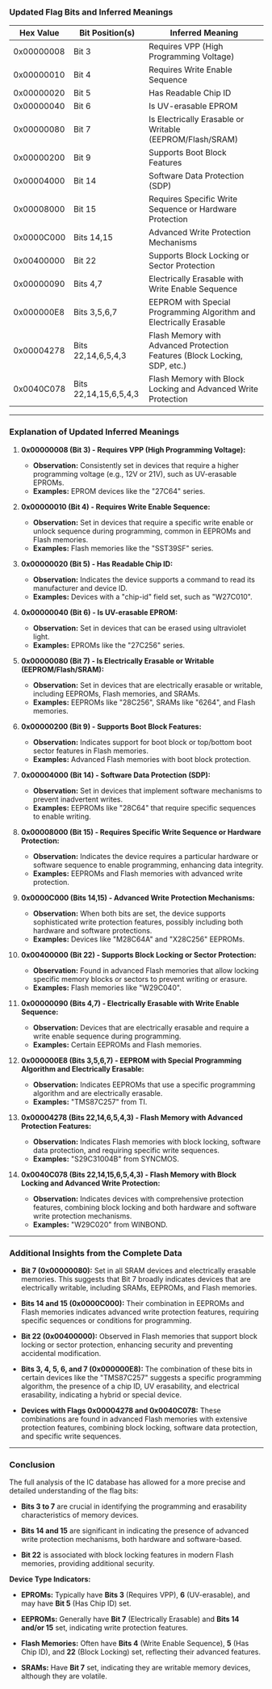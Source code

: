 ### **Updated Flag Bits and Inferred Meanings**

| Hex Value   | Bit Position(s)  | Inferred Meaning                                                                  |
|-------------|------------------|-----------------------------------------------------------------------------------|
| 0x00000008  | Bit 3            | Requires VPP (High Programming Voltage)                                           |
| 0x00000010  | Bit 4            | Requires Write Enable Sequence                                                    |
| 0x00000020  | Bit 5            | Has Readable Chip ID                                                              |
| 0x00000040  | Bit 6            | Is UV-erasable EPROM                                                              |
| 0x00000080  | Bit 7            | Is Electrically Erasable or Writable (EEPROM/Flash/SRAM)                          |
| 0x00000200  | Bit 9            | Supports Boot Block Features                                                      |
| 0x00004000  | Bit 14           | Software Data Protection (SDP)                                                    |
| 0x00008000  | Bit 15           | Requires Specific Write Sequence or Hardware Protection                           |
| 0x0000C000  | Bits 14,15       | Advanced Write Protection Mechanisms                                              |
| 0x00400000  | Bit 22           | Supports Block Locking or Sector Protection                                       |
| 0x00000090  | Bits 4,7         | Electrically Erasable with Write Enable Sequence                                  |
| 0x000000E8  | Bits 3,5,6,7     | EEPROM with Special Programming Algorithm and Electrically Erasable               |
| 0x00004278  | Bits 22,14,6,5,4,3 | Flash Memory with Advanced Protection Features (Block Locking, SDP, etc.)       |
| 0x0040C078  | Bits 22,14,15,6,5,4,3 | Flash Memory with Block Locking and Advanced Write Protection                |

---

### **Explanation of Updated Inferred Meanings**

1. **0x00000008 (Bit 3) - Requires VPP (High Programming Voltage):**
   - **Observation:** Consistently set in devices that require a higher programming voltage (e.g., 12V or 21V), such as UV-erasable EPROMs.
   - **Examples:** EPROM devices like the "27C64" series.

2. **0x00000010 (Bit 4) - Requires Write Enable Sequence:**
   - **Observation:** Set in devices that require a specific write enable or unlock sequence during programming, common in EEPROMs and Flash memories.
   - **Examples:** Flash memories like the "SST39SF" series.

3. **0x00000020 (Bit 5) - Has Readable Chip ID:**
   - **Observation:** Indicates the device supports a command to read its manufacturer and device ID.
   - **Examples:** Devices with a "chip-id" field set, such as "W27C010".

4. **0x00000040 (Bit 6) - Is UV-erasable EPROM:**
   - **Observation:** Set in devices that can be erased using ultraviolet light.
   - **Examples:** EPROMs like the "27C256" series.

5. **0x00000080 (Bit 7) - Is Electrically Erasable or Writable (EEPROM/Flash/SRAM):**
   - **Observation:** Set in devices that are electrically erasable or writable, including EEPROMs, Flash memories, and SRAMs.
   - **Examples:** EEPROMs like "28C256", SRAMs like "6264", and Flash memories.

6. **0x00000200 (Bit 9) - Supports Boot Block Features:**
   - **Observation:** Indicates support for boot block or top/bottom boot sector features in Flash memories.
   - **Examples:** Advanced Flash memories with boot block protection.

7. **0x00004000 (Bit 14) - Software Data Protection (SDP):**
   - **Observation:** Set in devices that implement software mechanisms to prevent inadvertent writes.
   - **Examples:** EEPROMs like "28C64" that require specific sequences to enable writing.

8. **0x00008000 (Bit 15) - Requires Specific Write Sequence or Hardware Protection:**
   - **Observation:** Indicates the device requires a particular hardware or software sequence to enable programming, enhancing data integrity.
   - **Examples:** EEPROMs and Flash memories with advanced write protection.

9. **0x0000C000 (Bits 14,15) - Advanced Write Protection Mechanisms:**
   - **Observation:** When both bits are set, the device supports sophisticated write protection features, possibly including both hardware and software protections.
   - **Examples:** Devices like "M28C64A" and "X28C256" EEPROMs.

10. **0x00400000 (Bit 22) - Supports Block Locking or Sector Protection:**
    - **Observation:** Found in advanced Flash memories that allow locking specific memory blocks or sectors to prevent writing or erasure.
    - **Examples:** Flash memories like "W29C040".

11. **0x00000090 (Bits 4,7) - Electrically Erasable with Write Enable Sequence:**
    - **Observation:** Devices that are electrically erasable and require a write enable sequence during programming.
    - **Examples:** Certain EEPROMs and Flash memories.

12. **0x000000E8 (Bits 3,5,6,7) - EEPROM with Special Programming Algorithm and Electrically Erasable:**
    - **Observation:** Indicates EEPROMs that use a specific programming algorithm and are electrically erasable.
    - **Examples:** "TMS87C257" from TI.

13. **0x00004278 (Bits 22,14,6,5,4,3) - Flash Memory with Advanced Protection Features:**
    - **Observation:** Indicates Flash memories with block locking, software data protection, and requiring specific write sequences.
    - **Examples:** "S29C31004B" from SYNCMOS.

14. **0x0040C078 (Bits 22,14,15,6,5,4,3) - Flash Memory with Block Locking and Advanced Write Protection:**
    - **Observation:** Indicates devices with comprehensive protection features, combining block locking and both hardware and software write protection mechanisms.
    - **Examples:** "W29C020" from WINBOND.

---

### **Additional Insights from the Complete Data**

- **Bit 7 (0x00000080):** Set in all SRAM devices and electrically erasable memories. This suggests that Bit 7 broadly indicates devices that are electrically writable, including SRAMs, EEPROMs, and Flash memories.

- **Bits 14 and 15 (0x0000C000):** Their combination in EEPROMs and Flash memories indicates advanced write protection features, requiring specific sequences or conditions for programming.

- **Bit 22 (0x00400000):** Observed in Flash memories that support block locking or sector protection, enhancing security and preventing accidental modification.

- **Bits 3, 4, 5, 6, and 7 (0x000000E8):** The combination of these bits in certain devices like the "TMS87C257" suggests a specific programming algorithm, the presence of a chip ID, UV erasability, and electrical erasability, indicating a hybrid or special device.

- **Devices with Flags 0x00004278 and 0x0040C078:** These combinations are found in advanced Flash memories with extensive protection features, combining block locking, software data protection, and specific write sequences.

---

### **Conclusion**

The full analysis of the IC database has allowed for a more precise and detailed understanding of the flag bits:

- **Bits 3 to 7** are crucial in identifying the programming and erasability characteristics of memory devices.
  
- **Bits 14 and 15** are significant in indicating the presence of advanced write protection mechanisms, both hardware and software-based.

- **Bit 22** is associated with block locking features in modern Flash memories, providing additional security.

**Device Type Indicators:**

- **EPROMs:** Typically have **Bits 3** (Requires VPP), **6** (UV-erasable), and may have **Bit 5** (Has Chip ID) set.
  
- **EEPROMs:** Generally have **Bit 7** (Electrically Erasable) and **Bits 14 and/or 15** set, indicating write protection features.

- **Flash Memories:** Often have **Bits 4** (Write Enable Sequence), **5** (Has Chip ID), and **22** (Block Locking) set, reflecting their advanced features.

- **SRAMs:** Have **Bit 7** set, indicating they are writable memory devices, although they are volatile.

